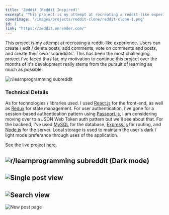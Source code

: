```yaml
---
title: 'Zeddit (Reddit Inspired)'
excerpt: "This project is my attempt at recreating a reddit-like experience. Users can create / edit / delete posts, add comments, vote on comments and posts, and create their own 'subreddits'."
coverImage: '/images/projects/reddit-clone/reddit-clone-1.png'
id: 1
link: "https://zeddit.onrender.com/"
---
```


<p>This project is my attempt at recreating a reddit-like experience. Users can create / edit / delete posts, add comments, vote on comments and posts, and create their own 'subreddits'. This has been the most challenging project i've faced thus far, my motivation to continue this project over the months of it's development really stems from the pursuit of learning as much as possible.</p>

![r/learnprogramming subreddit](/images/projects/reddit-clone/reddit-clone-1.png)

### Technical Details

As for technologies / libraries used. I used [React.js](https://reactjs.org/) for the front-end, as well as [Redux](https://redux.js.org/) for state management. For user authentication, i've gone for a session-based authentication pattern using [Passport.js](http://www.passportjs.org/), I am considering moving over to a JSON Web Token auth pattern but we'll see about that. For the backend, I've used [MySQL](https://www.mysql.com/) for the database, [Express.js](https://expressjs.com/) for routing, and [Node.js](https://nodejs.org/en/) for the server. Local storage is used to maintain the user's dark / light mode preferance through uses of the application.

See the live project [here](https://zeddit.netlify.app).

![r/learnprogramming subreddit (Dark mode)](/images/projects/reddit-clone/reddit-clone-2.png)
---
![Single post view](/images/projects/reddit-clone/reddit-clone-3.png)
---
![Search view](/images/projects/reddit-clone/reddit-clone-4.png)
---
![New post page](/images/projects/reddit-clone/reddit-clone-5.png)
